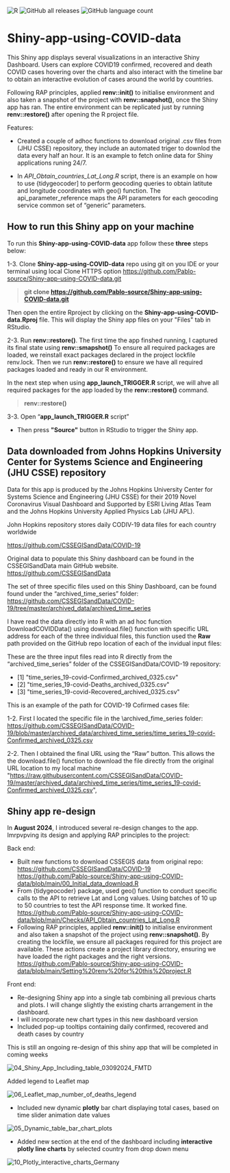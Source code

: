 ![R](https://img.shields.io/badge/r-%23276DC3.svg?style=for-the-badge&logo=r&logoColor=white)
![GitHub all releases](https://img.shields.io/github/downloads/Pablo-source/Shiny-app-using-COVID-data/total?label=Downloads&style=flat-square)
![GitHub language count](https://img.shields.io/github/languages/count/Pablo-source/Shiny-app-using-COVID-data)

# Shiny-app-using-COVID-data

This Shiny app displays several visualizations in an interactive Shiny Dashboard. Users can explore COVID19  confirmed, recovered and death COVID cases hovering over the charts and also interact with the timeline bar to obtain an interactive evolution of cases around the world by countries.

Following RAP principles, applied **renv::init()** to initialise environment and also taken a snapshot of the project with **renv::snapshot()**, once the Shiny app has ran. The entire environment can be replicated just by running **renv::restore()** after opening the R project file. 

Features:  

- Created a couple of adhoc functions to download original .csv files from (JHU CSSE) repository, they include an automated triger to downlod the data every half an hour. It is an example to fetch online data for Shiny applications runing 24/7. 

- In  *API_Obtain_countries_Lat_Long.R* script, there is an example on how to use {tidygeocoder] to perform geocoding queries to obtain latitute and longitude coordinates with geo() function. The api_parameter_reference maps the API parameters for each geocoding service common set of “generic” parameters.
  
## How to run this Shiny app on your machine

To run this **Shiny-app-using-COVID-data** app follow these **three** steps below:

1-3. Clone **Shiny-app-using-COVID-data** repo using git on you IDE or your terminal using local Clone HTTPS option
<https://github.com/Pablo-source/Shiny-app-using-COVID-data.git>

> **git clone https://github.com/Pablo-source/Shiny-app-using-COVID-data.git**

Then open the entire Rproject by clicking on the **Shiny-app-using-COVID-data.Rproj** file. This will display the Shiny app files on your "Files" tab in RStudio.

2-3. Run **renv::restore()**. The first time the app finshed running, I captured its final state using **renv::smapshot()**
To ensure all required packages are loaded, we reinstall exact packages declared in the project lockfile renv.lock.
Then we run **renv::restore()** to ensure we have all required packages loaded and ready in our R environment.

In the next step when using **app_launch_TRIGGER.R** script, we will ahve all required packages for the app loaded by the **renv::restore()** command.

> **renv::restore()**

3-3. Open “**app_launch_TRIGGER.R** script”
- Then  press **"Source"** button in RStudio to trigger the Shiny app.

## Data downloaded from Johns Hopkins University Center for Systems Science and Engineering (JHU CSSE) repository

Data for this app is produced by the Johns Hopkins University Center for Systems Science and Engineering (JHU CSSE) for their 2019 Novel Coronavirus Visual Dashboard and Supported by ESRI Living Atlas Team and the Johns Hopkins University Applied Physics Lab (JHU APL).

John Hopkins repository stores daily CODIV-19 data files for each country worldwide

https://github.com/CSSEGISandData/COVID-19 

Original data to populate this Shiny dashboard can be found in the CSSEGISandData main GitHub website. <https://github.com/CSSEGISandData>

The set of three specific files used on this Shiny Dashboard, can be found found under the  “archived_time_series” folder: <https://github.com/CSSEGISandData/COVID-19/tree/master/archived_data/archived_time_series>

I have read the data directly into R with an ad hoc function DownloadCOVIDData() using download.file() function with specific URL address for each of the three individual files, this function used the **Raw** path provided on the GitHub repo location of each of the invidual input files: 

These are the three input files read into R directly from the “archived_time_series” folder of the CSSEGISandData/COVID-19 repository:  

- [1] "time_series_19-covid-Confirmed_archived_0325.csv"
- [2] "time_series_19-covid-Deaths_archived_0325.csv"   
- [3] "time_series_19-covid-Recovered_archived_0325.csv"

This is an example of the path for COVID-19 Cofirmed cases  file: 

1-2. First I located the specific file in the \archived_fime_series folder:
https://github.com/CSSEGISandData/COVID-19/blob/master/archived_data/archived_time_series/time_series_19-covid-Confirmed_archived_0325.csv

2-2. Then I obtained the final URL using the “Raw” button. This allows the the download.file() function to download the file directly from the original URL location to my local machine
"https://raw.githubusercontent.com/CSSEGISandData/COVID-19/master/archived_data/archived_time_series/time_series_19-covid-Confirmed_archived_0325.csv",


## Shiny app re-design

In **August 2024**, I introduced several re-design changes to the app. Imrpvpving its design and applying RAP principles to the project: 

Back end:
-   Built new functions to download CSSEGIS data from original repo: https://github.com/CSSEGISandData/COVID-19
https://github.com/Pablo-source/Shiny-app-using-COVID-data/blob/main/00_Initial_data_download.R
-   From {tidygeocoder} package, used geo() function to conduct specific calls to the API to retrieve Lat and Long values. Using batches of 10 up to 50 countries to test the API response time. It worked fine.
https://github.com/Pablo-source/Shiny-app-using-COVID-data/blob/main/Checks/API_Obtain_countries_Lat_Long.R
-	Following RAP principles, applied **renv::init()** to initialise environment and also taken a snapshot of the project using **renv::snapshot()**. By creating the lockfile, we ensure all packages required for this project are available. These actions create a  project library directory, ensuring we have loaded the right packages and the right versions. 
https://github.com/Pablo-source/Shiny-app-using-COVID-data/blob/main/Setting%20renv%20for%20this%20project.R

Front end:
- Re-designing Shiny app into a single tab combining all previous charts and plots. I will change slightly the existing charts arrangement in the dashboard.
- I will incorporate new chart types in this new dashboard version
- Included pop-up tooltips containing daily confirmed, recovered and death cases by country

This is still an ongoing re-design of this shiny app that will be completed in coming weeks

![04_Shiny_App_Including_table_03092024_FMTD](https://github.com/user-attachments/assets/051632fe-8f24-4e41-b035-48a804c3ac94)

Added legend to Leaflet map

![06_Leaflet_map_number_of_deaths_legend](https://github.com/user-attachments/assets/16734f33-d54f-44bd-9de0-9cfee53d8ed8)

- Included new dynamic **plotly** bar chart displaying total cases, based on time slider animation date values

![05_Dynamic_table_bar_chart_plots](https://github.com/user-attachments/assets/700f4235-44aa-4123-9ced-cc0c5288f404)

- Added new section at the end of the dashboard including **interactive plotly line charts** by selected country from drop down menu

![10_Plotly_interactive_charts_Germany](https://github.com/user-attachments/assets/6304c90c-8696-4688-a1f0-a700cc692c0c)

 



